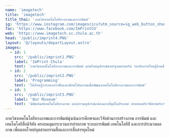 ```yaml
---
name: 'imagetech'
title: 'imagetech'
title_thai: 'ภาควิชาเทคโนโลยีทางภาพและการพิมพ์'
ig: 'https://www.instagram.com/imagescicu?utm_source=ig_web_button_share_sheet&igsh=ZDNlZDc0MzIxNw=='
fac: 'https://www.facebook.com/ImPrintCU'
web: 'https://www.imagetech.sc.chula.ac.th'
head: '/public/imprint4.PNG'
layout: '@/layouts/departLayout.astro'
images:
  - id: 1
    src: '/public/imprint1.PNG'
    label: 'ImPrint Chula'
    text: 'ภาควิชาเทคโนโลยีทางภาพและการพิมพ์ มาพร้อมอุปกรณ์มาตรฐานครบครัน รองรับการเรียนรู้ด้านสี ภาพ และการพิมพ์'
  - id: 2
    src: '/public/imprint2.PNG'
    label: 'Programming'
    text: 'ได้เรียนรู้การออกกราฟิกและเขียนโปรแกรมเพื่อพัฒนาเทคโนโลยีทางภาพและการพิมพ์'
  - id: 3
    src: '/public/imprint3.PNG'
    label: 'Our Museum'
    text: 'พิพิธภัณฑ์เทคโนโลยีทางภาพ แหล่งรวมอุปกรณ์กล้องมากที่สุดในประเทศ ถ่ายทอดประวัติศาสตร์การถ่ายภาพจากยุคคลาสสิกสู่ดิจิทัล'
---
```

ภาควิชาเทคโนโลยีทางภาพและการพิมพ์มุ่งเน้นการศึกษาและวิจัยด้านการสร้างภาพ การพิมพ์ และเทคโนโลยีสื่อดิจิทัล ครอบคลุมกระบวนการถ่ายภาพ ระบบการพิมพ์ เทคโนโลยีสี และการประมวลผลภาพ เพื่อตอบโจทย์อุตสาหกรรมสื่อและการสื่อสารยุคใหม่